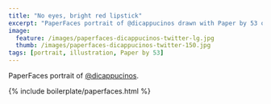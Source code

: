 ```yaml
---
title: "No eyes, bright red lipstick"
excerpt: "PaperFaces portrait of @dicappucinos drawn with Paper by 53 on an iPad."
image: 
  feature: /images/paperfaces-dicappucinos-twitter-lg.jpg
  thumb: /images/paperfaces-dicappucinos-twitter-150.jpg
tags: [portrait, illustration, Paper by 53]
---
```


PaperFaces portrait of [@dicappucinos](http://twitter.com/dicappucinos).

{% include boilerplate/paperfaces.html %}